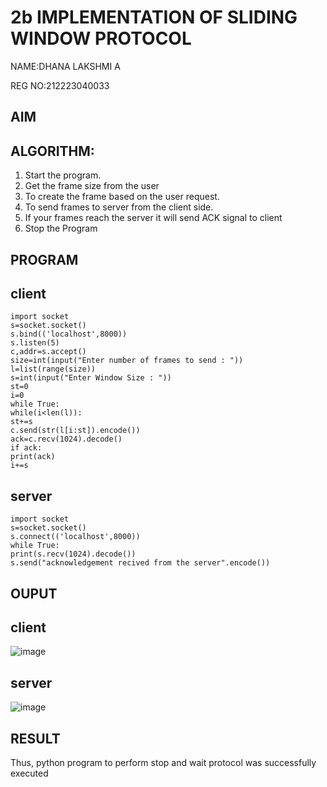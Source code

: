 # 2b IMPLEMENTATION OF SLIDING WINDOW PROTOCOL
NAME:DHANA LAKSHMI A

REG NO:212223040033
## AIM
## ALGORITHM:
1. Start the program.
2. Get the frame size from the user
3. To create the frame based on the user request.
4. To send frames to server from the client side.
5. If your frames reach the server it will send ACK signal to client
6. Stop the Program
## PROGRAM
## client 
```
import socket
s=socket.socket()
s.bind(('localhost',8000))
s.listen(5)
c,addr=s.accept()
size=int(input("Enter number of frames to send : "))
l=list(range(size))
s=int(input("Enter Window Size : "))
st=0
i=0
while True:
while(i<len(l)):
st+=s
c.send(str(l[i:st]).encode())
ack=c.recv(1024).decode()
if ack:
print(ack)
i+=s
```
## server
```
import socket
s=socket.socket()
s.connect(('localhost',8000))
while True:
print(s.recv(1024).decode())
s.send("acknowledgement recived from the server".encode())
```
## OUPUT
## client
![image](https://github.com/iniyasri4464/2b_SLIDING_WINDOW_PROTOCOL/assets/152419072/5362665d-c036-4c00-8468-ef13c453fcef)

## server
![image](https://github.com/iniyasri4464/2b_SLIDING_WINDOW_PROTOCOL/assets/152419072/1f891bcf-856f-4bd4-ac75-7d1e796242a5)

## RESULT
Thus, python program to perform stop and wait protocol was successfully executed
